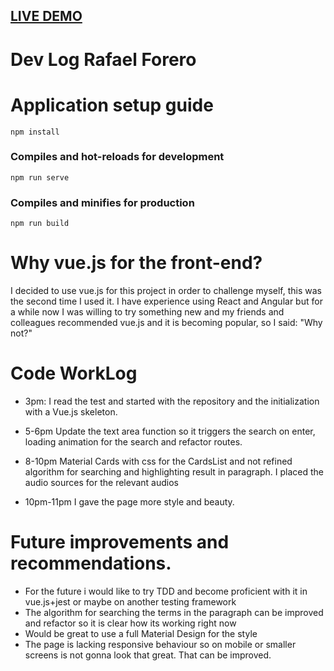 ## [LIVE DEMO](https://voice123-test.herokuapp.com "Front-end-app")
# Dev Log Rafael Forero
# Application setup guide
```
npm install
```

### Compiles and hot-reloads for development
```
npm run serve
```

### Compiles and minifies for production
```
npm run build
```

# Why vue.js for the front-end?
I decided to use vue.js for this project in order to challenge myself, this was the second time I used it. I have experience using React and Angular but for a while now I was willing to try something new and my friends and colleagues recommended vue.js and it is becoming popular, so I said: "Why not?"

# Code WorkLog
- 3pm: I read the test and started with the repository and the initialization with a Vue.js skeleton.
- 5-6pm Update the text area function so it triggers the search on enter, loading animation for the search and refactor routes.

- 8-10pm Material Cards with css for the CardsList and not refined algorithm for searching and highlighting result in paragraph. I placed the audio sources for the relevant audios
- 10pm-11pm I gave the page more style and beauty.

# Future improvements and recommendations.
- For the future i would like to try TDD and become proficient with it in vue.js+jest or maybe on another testing framework
- The algorithm for searching the terms in the paragraph can be improved and refactor so it is clear how its working right now
- Would be great to use a full Material Design for the style
- The page is lacking responsive behaviour so on mobile or smaller screens is not gonna look that great. That can be improved.
